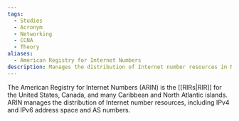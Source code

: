 ```yaml
---
tags:
  - Studies
  - Acronym
  - Networking
  - CCNA
  - Theory
aliases:
  - American Registry for Internet Numbers
description: Manages the distribution of Internet number resources in North America.
---
```

The American Registry for Internet Numbers (ARIN) is the [[RIRs|RIR]] for the United States, Canada, and many Caribbean and North Atlantic islands. ARIN manages the distribution of Internet number resources, including IPv4 and IPv6 address space and AS numbers.